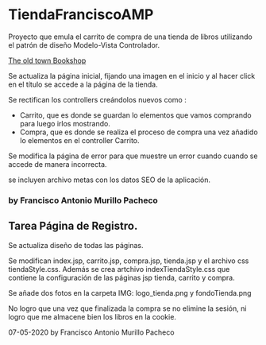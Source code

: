 # TiendaFranciscoAMP
Proyecto que emula el carrito de compra de una tienda de libros utilizando el patrón de diseño Modelo-Vista Controlador.

[The old town Bookshop](https://live.staticflickr.com/7262/7048256155_0254816a4d_h.jpg)

Se actualiza la página inicial, fijando una imagen en el inicio y al hacer click en el título se accede a la página de la tienda.

Se rectifican los controllers creándolos nuevos como :
- Carrito, que es donde se guardan lo elementos que vamos comprando para luego irlos mostrando.
- Compra, que es donde se realiza el proceso de compra una vez añadido lo elementos en el controller Carrito.

Se modifica la página de error para que muestre un error cuando cuando se accede de manera incorrecta.

se incluyen archivo metas con los datos SEO de la aplicación.

### by Francisco Antonio Murillo Pacheco

## Tarea Página de Registro.

Se actualiza diseño de todas las páginas.

Se modifican index.jsp, carrito.jsp, compra.jsp, tienda.jsp y el archivo css tiendaStyle.css. Además se crea artchivo indexTiendaStyle.css que contiene la configuración de las páginas jsp tienda, carrito y compra.

Se añade dos fotos en la carpeta IMG: logo_tienda.png y fondoTienda.png 

No logro que una vez que finalizada la compra se no elimine la sesión, ni logro que me almacene bien los libros en la cookie.

07-05-2020
by Francisco Antonio Murillo Pacheco
